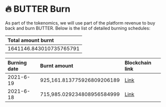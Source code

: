 # 🔥 BUTTER Burn

As part of the tokenomics, we will use part of the platform revenue to buy back and burn BUTTER. Below is the list of detailed burning schedules:

| Total amount burnt |
| :--- |
| 1641146.843010735765791 |

| Burning date | Burnt amount | Blockchain link |
| :--- | :--- | :--- |
| 2021-6-19 | 925,161.813775926809206189 | [Link](https://hecoinfo.com/tx/0xe309e71a04d5d11624953ec47dc35d34bd5b7bf31d60cbc5f0197e3d546d59d7) |
| 2021-6-18 | 715,985.029234808956584999 | [Link](https://hecoinfo.com/tx/0xbd8f78b862906033bcd4d884fe3ef214dda715effc6423794a940e64cedd0999) |

